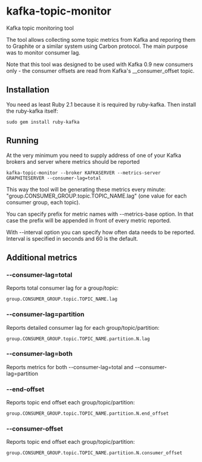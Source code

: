 # kafka-topic-monitor
Kafka topic monitoring tool

The tool allows collecting some topic metrics from Kafka and reporing them to Graphite or a similar system using Carbon protocol.
The main purpose was to monitor consumer lag.

Note that this tool was designed to be used with Kafka 0.9 new consumers only - the consumer offsets are read from Kafka's \__consumer_offset topic.

## Installation
You need as least Ruby 2.1 because it is required by ruby-kafka. Then install the ruby-kafka itself:
```
sudo gem install ruby-kafka
```

## Running
At the very minimum you need to supply address of one of your Kafka brokers and server where metrics should be reported
```
kafka-topic-monitor --broker KAFKASERVER --metrics-server GRAPHITESERVER --consumer-lag=total
```
This way the tool will be generating these metrics every minute: "group.CONSUMER_GROUP.topic.TOPIC_NAME.lag" (one value for each consumer group, each topic).

You can specify prefix for metric names with --metrics-base option. In that case the prefix will be appended in front of every metric reported.

With --interval option you can specify how often data needs to be reported. Interval is specified in seconds and 60 is the default.

## Additional metrics

### --consumer-lag=total
Reports total consumer lag for a group/topic:
```
group.CONSUMER_GROUP.topic.TOPIC_NAME.lag
```
### --consumer-lag=partition
Reports detailed consumer lag for each group/topic/partition:
```
group.CONSUMER_GROUP.topic.TOPIC_NAME.partition.N.lag
```
### --consumer-lag=both
Reports metrics for both --consumer-lag=total and --consumer-lag=partition

### --end-offset
Reports topic end offset each group/topic/partition:
```
group.CONSUMER_GROUP.topic.TOPIC_NAME.partition.N.end_offset
```
### --consumer-offset
Reports topic end offset each group/topic/partition:
```
group.CONSUMER_GROUP.topic.TOPIC_NAME.partition.N.consumer_offset
```

